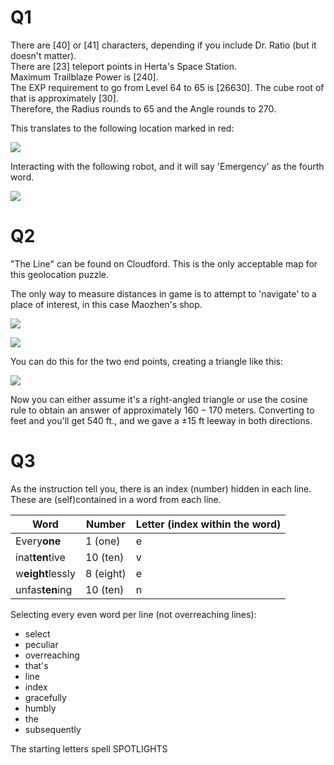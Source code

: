 <script>
    import seclusionzone from "$lib/assets/seclusionzone.jpg";
    import robotq1 from "$lib/assets/robotq1.jpg";
    import maozhenclose from "$lib/assets/maozhenclose.jpg";
    import maozhenfar from "$lib/assets/maozhenfar.jpg";
    import cloudfordq2 from "$lib/assets/cloudfordq2.jpg";
</script>

# Q1

There are $[40]$ or $[41]$ characters, depending if you include Dr. Ratio (but it doesn't matter).<br>
There are $[23]$ teleport points in Herta's Space Station.<br>
Maximum Trailblaze Power is $[240]$.<br>
The EXP requirement to go from Level 64 to 65 is $[26630]$. The cube root of that is approximately $[30]$.<br>
Therefore, the Radius rounds to $65$ and the Angle rounds to $270$.

This translates to the following location marked in red:

![]({seclusionzone})

Interacting with the following robot, and it will say 'Emergency' as the fourth word.

![]({robotq1})

# Q2

"The Line" can be found on Cloudford. This is the only acceptable map for this geolocation puzzle.

The only way to measure distances in game is to attempt to 'navigate' to a place of interest, in this case Maozhen's shop.

![]({maozhenclose})

![]({maozhenfar})

You can do this for the two end points, creating a triangle like this:

![]({cloudfordq2})

Now you can either assume it's a right-angled triangle or use the cosine rule to obtain an answer of approximately $160-170$ meters. Converting to feet and you'll get $540$ ft., and we gave a $\pm15$ ft leeway in both directions.

# Q3

As the instruction tell you, there is an index (number) hidden in each line.
These are (self)contained in a word from each line.

| Word             | Number    | Letter (index within the word) |
| ---------------- | --------- | ------------------------------ |
| Every**one**     | 1 (one)   | e                              |
| inat**ten**tive  | 10 (ten)  | v                              |
| w**eight**lessly | 8 (eight) | e                              |
| unfas**ten**ing  | 10 (ten)  | n                              |

Selecting every even word per line (not overreaching lines):

- select
- peculiar
- overreaching
- that's
- line
- index
- gracefully
- humbly
- the
- subsequently

The starting letters spell SPOTLIGHTS

